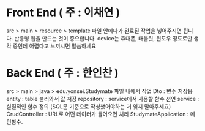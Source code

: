 # Front End ( 주 : 이채연 )
src > main > resource > template 파일 안에다가 완료된 작업을 넣어주시면 됩니다.
반응형 웹을 만드는 것이 중요합니다. device는 휴대폰, 태블릿, 윈도우 정도로만 생각 중인데 어렵다고 느끼시면 말씀하세요

# Back End ( 주 : 한인찬 )
src > main > java > edu.yonsei.Studymate 파일 내에서 작업
Dto : 변수 저장용
entity : table 불러와서 값 저장
repository : service에서 사용할 함수 선언
service : 실질적인 함수 정의 (SQL문 기준으로 작성했어야하는 거 잊지 말아주세요)
CrudController : URL로 어떤 데이터가 들어오면 처리
StudymateApplication : 메인함수.
